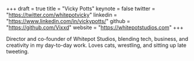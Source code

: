 +++
draft = true
title = "Vicky Potts"
keynote = false
twitter = "https://twitter.com/whitepotvicky"
linkedin = "https://www.linkedin.com/in/vickypotts/"
github = "https://github.com/Vixxd"
website = "https://whitepotstudios.com"
+++

Director and co-founder of Whitepot Studios, blending tech, business, and creativity in my day-to-day work. Loves cats, wrestling, and sitting up late tweeting.